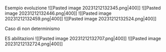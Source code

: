 Esempio evoluzione
![[Pasted image 20231212132345.png|400]]
![[Pasted image 20231212132446.png|400]]
![[Pasted image 20231212132459.png|400]]
![[Pasted image 20231212132524.png|400]]

Caso di non determinismo

ES abilitazioni
![[Pasted image 20231212132707.png|400]]
![[Pasted image 20231212132724.png|400]]
